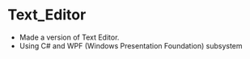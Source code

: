 # Text_Editor

- Made a version of Text Editor.
- Using C# and WPF (Windows Presentation Foundation) subsystem

